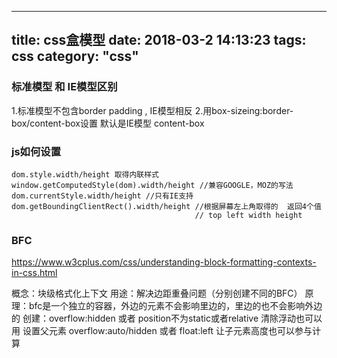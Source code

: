 
---
title: css盒模型
date: 2018-03-2 14:13:23
tags: css
category: "css" 
---

### **标准模型 和 IE模型区别**
1.标准模型不包含border padding , IE模型相反
2.用box-sizeing:border-box/content-box设置   默认是IE模型  content-box



### **js如何设置**
```
dom.style.width/height 取得内联样式
window.getComputedStyle(dom).width/height //兼容GOOGLE，MOZ的写法
dom.currentStyle.width/height //只有IE支持
dom.getBoundingClientRect().width/height //根据屏幕左上角取得的  返回4个值
                                         // top left width height
```


### **BFC**

https://www.w3cplus.com/css/understanding-block-formatting-contexts-in-css.html

概念：块级格式化上下文
用途：解决边距重叠问题（分别创建不同的BFC）
原理：bfc是一个独立的容器，外边的元素不会影响里边的，里边的也不会影响外边的
创建：overflow:hidden 或者 position不为static或者relative
清除浮动也可以用  设置父元素 overflow:auto/hidden 或者 float:left 让子元素高度也可以参与计算








